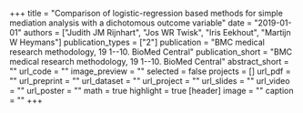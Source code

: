 +++
title = "Comparison of logistic-regression based methods for simple mediation analysis with a dichotomous outcome variable"
date = "2019-01-01"
authors = ["Judith JM Rijnhart", "Jos WR Twisk", "Iris Eekhout", "Martijn W Heymans"]
publication_types = ["2"]
publication = "BMC medical research methodology, 19 1--10. BioMed Central"
publication_short = "BMC medical research methodology, 19 1--10. BioMed Central"
abstract_short = ""
url_code = ""
image_preview = ""
selected = false
projects = []
url_pdf = ""
url_preprint = ""
url_dataset = ""
url_project = ""
url_slides = ""
url_video = ""
url_poster = ""
math = true
highlight = true
[header]
image = ""
caption = ""
+++
